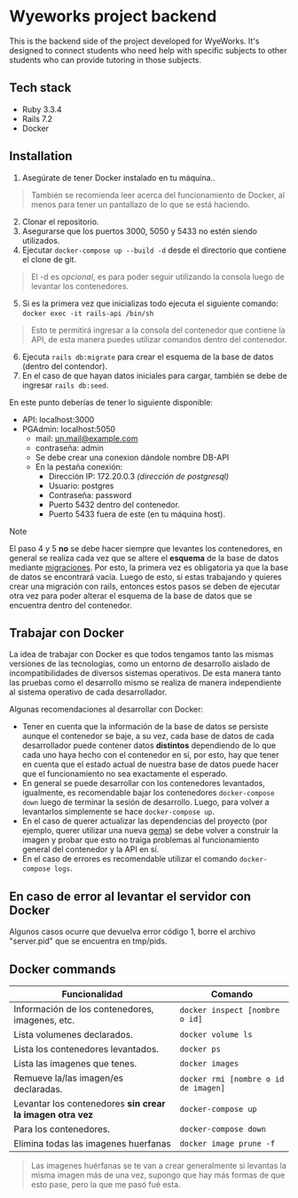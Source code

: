 # Wyeworks project backend
This is the backend side of the project developed for WyeWorks. It's designed to connect students who need help with specific subjects to other students who can provide tutoring in those subjects.
## Tech stack
  * Ruby 3.3.4
  * Rails 7.2
  * Docker
## Installation
1. Asegúrate de tener Docker instalado en tu máquina..
> También se recomienda leer acerca del funcionamiento de Docker, al menos para tener un pantallazo de lo que se está haciendo.
2. Clonar el repositorio.
3. Asegurarse que los puertos 3000, 5050 y 5433 no estén siendo utilizados.
4. Ejecutar `docker-compose up --build -d` desde el directorio que contiene el clone de git.
> El -d es _opcional_, es para poder seguir utilizando la consola luego de levantar los contenedores.
5. Si es la primera vez que inicializas todo ejecuta el siguiente comando:
`docker exec -it rails-api /bin/sh`
> Esto te permitirá ingresar a la consola del contenedor que contiene la API, de esta manera puedes utilizar comandos dentro del contenedor.
6. Ejecuta `rails db:migrate` para crear el esquema de la base de datos (dentro del contendor).
7. En el caso de que hayan datos iniciales para cargar, también se debe de ingresar `rails db:seed`.

En este punto deberías de tener lo siguiente disponible:
- API: localhost:3000
- PGAdmin: localhost:5050
   * mail: un.mail@example.com
   * contraseña: admin
   - Se debe crear una conexion dándole nombre DB-API
   - En la pestaña conexión:
      * Dirección IP: 172.20.0.3 _(dirección de postgresql)_
      * Usuario: postgres
      * Contraseña: password
      * Puerto 5432 dentro del contenedor.
      * Puerto 5433 fuera de este (en tu máquina host).

> [!NOTE]
> El paso 4 y 5 **no** se debe hacer siempre que levantes los contenedores, en general se realiza cada vez que se altere el **esquema** de la base de datos mediante [migraciones](https://guides.rubyonrails.org/active_record_migrations.html). Por esto, la primera vez es obligatoria ya que la base de datos se encontrará vacía. Luego de esto, si estas trabajando y quieres crear una migración con rails, entonces estos pasos se deben de ejecutar otra vez para poder alterar el esquema de la base de datos que se encuentra dentro del contenedor.

## Trabajar con Docker
La idea de trabajar con Docker es que todos tengamos tanto las mismas versiones de las tecnologías, como un entorno de desarrollo aislado de incompatibilidades de diversos sistemas operativos. De esta manera tanto las pruebas como el desarrollo mismo se realiza de manera independiente al sistema operativo de cada desarrollador.

Algunas recomendaciones al desarrollar con Docker:
- Tener en cuenta que la información de la base de datos se persiste aunque el contenedor se baje, a su vez, cada base de datos de cada desarrollador puede contener datos **distintos** dependiendo de lo que cada uno haya hecho con el contenedor en sí, por esto, hay que tener en cuenta que el estado actual de nuestra base de datos puede hacer que el funcionamiento no sea exactamente el esperado.
- En general se puede desarrollar con los contenedores levantados, igualmente, es recomendable bajar los contenedores `docker-compose down` luego de terminar la sesión de desarrollo. Luego, para volver a levantarlos simplemente se hace `docker-compose up`.
- En el caso de querer actualizar las dependencias del proyecto (por ejemplo, querer utilizar una nueva [gema](https://medium.com/@morgannegagne/what-is-a-ruby-gem-1eec2684e68)) se debe volver a construir la imagen y probar que esto no traiga problemas al funcionamiento general del contenedor y la API en sí.
- En el caso de errores es recomendable utilizar el comando `docker-compose logs`.

## En caso de error al levantar el servidor con Docker
Algunos casos ocurre que devuelva error código 1, borre el archivo "server.pid" que se encuentra en tmp/pids.

## Docker commands
| Funcionalidad | Comando |
|---------------|---------|
| Información de los contenedores, imagenes, etc. |`docker inspect [nombre o id]`|
| Lista volumenes declarados.|`docker volume ls`|
| Lista los contenedores levantados.|`docker ps`|
| Lista las imagenes que tenes.|`docker images`|
| Remueve la/las imagen/es declaradas.|`docker rmi [nombre o id de imagen]`|
| Levantar los contenedores **sin crear la imagen otra vez**|`docker-compose up`|
| Para los contenedores.|`docker-compose down`|
| Elimina todas las imagenes huerfanas|`docker image prune -f`|
> Las imagenes huérfanas se te van a crear generalmente si levantas la misma imagen más de una vez, supongo que hay más formas de que esto pase, pero la que me pasó fué esta.
